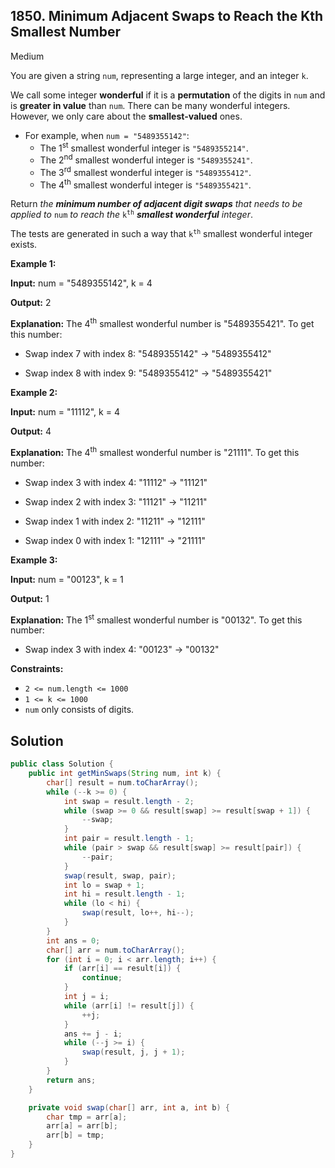 ## 1850\. Minimum Adjacent Swaps to Reach the Kth Smallest Number

Medium

You are given a string `num`, representing a large integer, and an integer `k`.

We call some integer **wonderful** if it is a **permutation** of the digits in `num` and is **greater in value** than `num`. There can be many wonderful integers. However, we only care about the **smallest-valued** ones.

*   For example, when `num = "5489355142"`:
    *   The 1<sup>st</sup> smallest wonderful integer is `"5489355214"`.
    *   The 2<sup>nd</sup> smallest wonderful integer is `"5489355241"`.
    *   The 3<sup>rd</sup> smallest wonderful integer is `"5489355412"`.
    *   The 4<sup>th</sup> smallest wonderful integer is `"5489355421"`.

Return _the **minimum number of adjacent digit swaps** that needs to be applied to_ `num` _to reach the_ <code>k<sup>th</sup></code> _**smallest wonderful** integer_.

The tests are generated in such a way that <code>k<sup>th</sup></code> smallest wonderful integer exists.

**Example 1:**

**Input:** num = "5489355142", k = 4

**Output:** 2

**Explanation:** The 4<sup>th</sup> smallest wonderful number is "5489355421". To get this number: 

- Swap index 7 with index 8: "5489355142" -> "5489355412" 

- Swap index 8 with index 9: "5489355412" -> "5489355421"

**Example 2:**

**Input:** num = "11112", k = 4

**Output:** 4

**Explanation:** The 4<sup>th</sup> smallest wonderful number is "21111". To get this number: 

- Swap index 3 with index 4: "11112" -> "11121" 

- Swap index 2 with index 3: "11121" -> "11211" 

- Swap index 1 with index 2: "11211" -> "12111"

- Swap index 0 with index 1: "12111" -> "21111"

**Example 3:**

**Input:** num = "00123", k = 1

**Output:** 1

**Explanation:** The 1<sup>st</sup> smallest wonderful number is "00132". To get this number: 

- Swap index 3 with index 4: "00123" -> "00132"

**Constraints:**

*   `2 <= num.length <= 1000`
*   `1 <= k <= 1000`
*   `num` only consists of digits.

## Solution

```java
public class Solution {
    public int getMinSwaps(String num, int k) {
        char[] result = num.toCharArray();
        while (--k >= 0) {
            int swap = result.length - 2;
            while (swap >= 0 && result[swap] >= result[swap + 1]) {
                --swap;
            }
            int pair = result.length - 1;
            while (pair > swap && result[swap] >= result[pair]) {
                --pair;
            }
            swap(result, swap, pair);
            int lo = swap + 1;
            int hi = result.length - 1;
            while (lo < hi) {
                swap(result, lo++, hi--);
            }
        }
        int ans = 0;
        char[] arr = num.toCharArray();
        for (int i = 0; i < arr.length; i++) {
            if (arr[i] == result[i]) {
                continue;
            }
            int j = i;
            while (arr[i] != result[j]) {
                ++j;
            }
            ans += j - i;
            while (--j >= i) {
                swap(result, j, j + 1);
            }
        }
        return ans;
    }

    private void swap(char[] arr, int a, int b) {
        char tmp = arr[a];
        arr[a] = arr[b];
        arr[b] = tmp;
    }
}
```